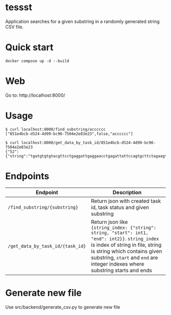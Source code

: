 # tessst
Application searches for a given substring in a randomly generated string CSV file.

# Quick start
```
docker compose up -d --build
```

# Web
Go to: http://localhost:8000/

# Usage
```
$ curl localhost:8000/find_substring/acccccc
["851e4bcb-d524-4d99-bc96-7504e2e83e23",false,"acccccc"]

$ curl localhost:8000/get_data_by_task_id/851e4bcb-d524-4d99-bc96-7504e2e83e23
{"52":{"string":"tgatgtgtgtacgttcctgaggattgaggaacctgagattattccagtgcttctagaagttaccttcacgtaccccccctcttttaactatcgctt","start":71,"end":78}}
```

# Endpoints
| Endpoint                         | Description  |
| --------------                   | ------------ | 
| `/find_substring/{substring}`    | Return json with created task id, task status and given substring |
| `/get_data_by_task_id/{task_id}` | Return json like `{string_index: {"string": string, "start": int1, "end": int2}}`. `string_index` is index of string in file, string is string which contains given substring, `start` and `end` are integer indexes where substring starts and ends |

# Generate new file
Use src/backend/generate_csv.py to generate new file
